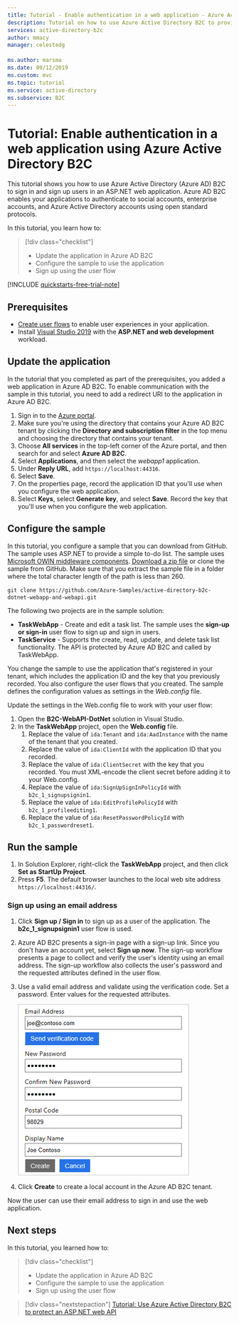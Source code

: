 ```yaml
---
title: Tutorial - Enable authentication in a web application - Azure Active Directory B2C
description: Tutorial on how to use Azure Active Directory B2C to provide user login for an ASP.NET web application.
services: active-directory-b2c
author: mmacy
manager: celestedg

ms.author: marsma
ms.date: 09/12/2019
ms.custom: mvc
ms.topic: tutorial
ms.service: active-directory
ms.subservice: B2C
---
```


# Tutorial: Enable authentication in a web application using Azure Active Directory B2C

This tutorial shows you how to use Azure Active Directory (Azure AD) B2C to sign in and sign up users in an ASP.NET web application. Azure AD B2C enables your applications to authenticate to social accounts, enterprise accounts, and Azure Active Directory accounts using open standard protocols.

In this tutorial, you learn how to:

> [!div class="checklist"]
> * Update the application in Azure AD B2C
> * Configure the sample to use the application
> * Sign up using the user flow

[!INCLUDE [quickstarts-free-trial-note](../../includes/quickstarts-free-trial-note.md)]

## Prerequisites

* [Create user flows](tutorial-create-user-flows.md) to enable user experiences in your application.
* Install [Visual Studio 2019](https://www.visualstudio.com/downloads/) with the **ASP.NET and web development** workload.

## Update the application

In the tutorial that you completed as part of the prerequisites, you added a web application in Azure AD B2C. To enable communication with the sample in this tutorial, you need to add a redirect URI to the application in Azure AD B2C.

1. Sign in to the [Azure portal](https://portal.azure.com).
2. Make sure you're using the directory that contains your Azure AD B2C tenant by clicking the **Directory and subscription filter** in the top menu and choosing the directory that contains your tenant.
3. Choose **All services** in the top-left corner of the Azure portal, and then search for and select **Azure AD B2C**.
4. Select **Applications**, and then select the *webapp1* application.
5. Under **Reply URL**, add `https://localhost:44316`.
6. Select **Save**.
7. On the properties page, record the application ID that you'll use when you configure the web application.
8. Select **Keys**, select **Generate key**, and select **Save**. Record the key that you'll use when you configure the web application.

## Configure the sample

In this tutorial, you configure a sample that you can download from GitHub. The sample uses ASP.NET to provide a simple to-do list. The sample uses [Microsoft OWIN middleware components](https://docs.microsoft.com/aspnet/aspnet/overview/owin-and-katana/). [Download a zip file](https://github.com/Azure-Samples/active-directory-b2c-dotnet-webapp-and-webapi/archive/master.zip) or clone the sample from GitHub. Make sure that you extract the sample file in a folder where the total character length of the path is less than 260.

```
git clone https://github.com/Azure-Samples/active-directory-b2c-dotnet-webapp-and-webapi.git
```

The following two projects are in the sample solution:

- **TaskWebApp** - Create and edit a task list. The sample uses the **sign-up or sign-in** user flow to sign up and sign in users.
- **TaskService** - Supports the create, read, update, and delete task list functionality. The API is protected by Azure AD B2C and called by TaskWebApp.

You change the sample to use the application that's registered in your tenant, which includes the application ID and the key that you previously recorded. You also configure the user flows that you created. The sample defines the configuration values as settings in the *Web.config* file.

Update the settings in the Web.config file to work with your user flow:

1. Open the **B2C-WebAPI-DotNet** solution in Visual Studio.
1. In the **TaskWebApp** project, open the **Web.config** file.
    1. Replace the value of `ida:Tenant` and `ida:AadInstance` with the name of the tenant that you created.
    1. Replace the value of `ida:ClientId` with the application ID that you recorded.
    1. Replace the value of `ida:ClientSecret` with the key that you recorded. You must XML-encode the client secret before adding it to your Web.config.
    1. Replace the value of `ida:SignUpSignInPolicyId` with `b2c_1_signupsignin1`.
    1. Replace the value of `ida:EditProfilePolicyId` with `b2c_1_profileediting1`.
    1. Replace the value of `ida:ResetPasswordPolicyId` with `b2c_1_passwordreset1`.

## Run the sample

1. In Solution Explorer, right-click the **TaskWebApp** project, and then click **Set as StartUp Project**.
2. Press **F5**. The default browser launches to the local web site address `https://localhost:44316/`.

### Sign up using an email address

1. Click **Sign up / Sign in** to sign up as a user of the application. The **b2c_1_signupsignin1** user flow is used.
2. Azure AD B2C presents a sign-in page with a sign-up link. Since you don't have an account yet, select **Sign up now**. The sign-up workflow presents a page to collect and verify the user's identity using an email address. The sign-up workflow also collects the user's password and the requested attributes defined in the user flow.
3. Use a valid email address and validate using the verification code. Set a password. Enter values for the requested attributes.

    ![Sign-up page shown as part of sign-in/sign-up workflow](media/active-directory-b2c-tutorials-web-app/sign-up-workflow.PNG)

4. Click **Create** to create a local account in the Azure AD B2C tenant.

Now the user can use their email address to sign in and use the web application.

## Next steps

In this tutorial, you learned how to:

> [!div class="checklist"]
> * Update the application in Azure AD B2C
> * Configure the sample to use the application
> * Sign up using the user flow

> [!div class="nextstepaction"]
> [Tutorial: Use Azure Active Directory B2C to protect an ASP.NET web API](active-directory-b2c-tutorials-web-api.md)
